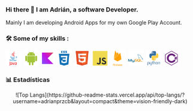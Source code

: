 ### Hi there 👋 I am Adrián, a software Developer.

Mainly I am developing Android Apps for my own Google Play Account. 


### :hammer_and_wrench: Some of my skills :
<div>
  <img src="https://github.com/devicons/devicon/blob/master/icons/java/java-original-wordmark.svg" title="Java" alt="Java" width="40" height="40"/>&nbsp;
  <img src="https://github.com/devicons/devicon/blob/master/icons/android/android-original.svg" title="Android" **alt="Android" width="40" height="40"/>
   <img src="https://github.com/devicons/devicon/blob/master/icons/kotlin/kotlin-original.svg" title="Kotlin" **alt="Kotlin" width="40" height="40"/>
  <img src="https://github.com/devicons/devicon/blob/master/icons/css3/css3-plain-wordmark.svg"  title="CSS3" alt="CSS" width="40" height="40"/>&nbsp;
  <img src="https://github.com/devicons/devicon/blob/master/icons/html5/html5-original.svg" title="HTML5" alt="HTML" width="40" height="40"/>&nbsp;
  <img src="https://github.com/devicons/devicon/blob/master/icons/javascript/javascript-original.svg" title="JavaScript" alt="JavaScript" width="40" height="40"/>&nbsp;
  <img src="https://github.com/devicons/devicon/blob/master/icons/firebase/firebase-plain-wordmark.svg" title="Firebase" alt="Firebase" width="40" height="40"/>&nbsp;
  <img src="https://github.com/devicons/devicon/blob/master/icons/mysql/mysql-original-wordmark.svg" title="MySQL"  alt="MySQL" width="40" height="40"/>&nbsp;
  <img src="https://github.com/devicons/devicon/blob/master/icons/python/python-original-wordmark.svg" title="Python"  alt="Python" width="40" height="40"/>&nbsp;
  <img src="https://github.com/devicons/devicon/blob/master/icons/csharp/csharp-line.svg" title="C#"  alt="C#" width="40" height="40"/>&nbsp;
</div>

### 📊 Estadísticas

<div align="center">
![Top Langs](https://github-readme-stats.vercel.app/api/top-langs/?username=adrianprzcb&layout=compact&theme=vision-friendly-dark)

</div>



<!--

### 📊 Estadísticas

<div align="center">
  [![GitHub Streak](http://github-readme-streak-stats.herokuapp.com?user=adrianprzcb&theme=radical)](https://git.io/streak-stats)     
  
  ![Adrian GitHub stats](https://github-readme-stats.vercel.app/api?username=adrianprzcb&show_icons=true&theme=radical)
    [![Top Langs](https://github-readme-stats.vercel.app/api/top-langs/?username=adrianprzcb&layout=compact&theme=radical)](https://github.com/anuraghazra/github-readme-stats)
</div>


  -->

<!--
### :fire: Most used languages in this Github:
![Top Langs](https://github-readme-stats.vercel.app/api/top-langs/?username=adrianprzcb)





**adrianprzcb/adrianprzcb** is a ✨ _special_ ✨ repository because its `README.md` (this file) appears on your GitHub profile.
![Anurag's GitHub stats](https://github-readme-stats.vercel.app/api?username=adrianprzcb&show_icons=true)
Here are some ideas to get you started: 

- 🔭 I’m currently working on ...
- 🌱 I’m currently learning ...
- 👯 I’m looking to collaborate on ...
- 🤔 I’m looking for help with ...
- 💬 Ask me about ...
- 📫 How to reach me: ...
- 😄 Pronouns: ...
- ⚡ Fun fact: ...
-->
